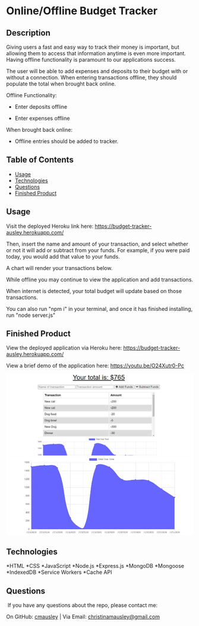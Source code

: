 # Online/Offline Budget Tracker

## Description

Giving users a fast and easy way to track their money is important, but allowing them to access that information anytime is even more important. Having offline functionality is paramount to our applications success.

The user will be able to add expenses and deposits to their budget with or without a connection. When entering transactions offline, they should populate the total when brought back online.

Offline Functionality:

  * Enter deposits offline

  * Enter expenses offline

When brought back online:

  * Offline entries should be added to tracker.

## Table of Contents
* [Usage](#usage)
* [Technologies](#technologies)
* [Questions](#questions)
* [Finished Product](#finished-product)

## Usage
Visit the deployed Heroku link here: https://budget-tracker-ausley.herokuapp.com/ 

Then, insert the name and amount of your transaction, and select whether or not it will add or subtract from your funds. For example, if you were paid today, you would add that value to your funds. 

A chart will render your transactions below.

While offline you may continue to view the application and add transactions.

When internet is detected, your total budget will update based on those transactions.

You can also run "npm i" in your terminal, and once it has finished installing, run "node server.js"

## Finished Product
View the deployed application via Heroku here: https://budget-tracker-ausley.herokuapp.com/

View a brief demo of the application here: https://youtu.be/O24Xutr0-Pc 

![Sample Image 1](budget1.JPG)
![Sample Image 2](budget2.jpg)

## Technologies
*HTML
*CSS
*JavaScript
*Node.js
*Express.js
*MongoDB
*Mongoose
*IndexedDB
*Service Workers
*Cache API

## Questions
​
If you have any questions about the repo, please contact me:

On GitHub: [cmausley](https://github.com/cmausley) | Via Email: christinamausley@gmail.com